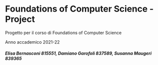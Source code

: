 # Foundations of Computer Science - Project

Progetto per il corso di Foundations of Computer Science

Anno accademico 2021-22

##### Elisa Bernasconi 815551, Damiano Garofoli 837589, Susanna Maugeri 839365
